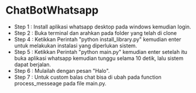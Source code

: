 # ChatBotWhatsapp
- Step 1 : Install aplikasi whatsapp desktop pada windows kemudian login.
- Step 2 : Buka terminal dan arahkan pada folder yang telah di clone
- Step 4 : Ketikkan Perintah "python install_library.py" kemudian enter untuk melakukan instalasi yang diperlukan sistem.
- Step 5 : Ketikkan Perintah "python main.py" kemudian enter setelah itu buka aplikasi whatsapp kemudian tunggu selama 10 detik, lalu sistem dapat berjalan.
- Step 6 : Mulailah dengan pesan "Halo".
- Step 7 : Untuk custom balas chat bisa di ubah pada function process_messeage pada file main.py.
